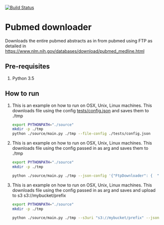 [![Build Status](https://travis-ci.org/elangovana/pubmed-downloader.svg?branch=master)](https://travis-ci.org/elangovana/pubmed-downloader)


# Pubmed downloader
Downloads the entire pubmed abstracts as in from pubmed using FTP as detailed in https://www.nlm.nih.gov/databases/download/pubmed_medline.html


## Pre-requisites
1. Python 3.5


## How to run
1. This is an example on how to run on OSX, Unix, Linux machines. This downloads file using the config [tests/config.json](tests/config.json) and saves them to ./tmp
    ```bash
    export PYTHONPATH="./source"
    mkdir -p ./tmp
    python ./source/main.py ./tmp --file-config ./tests/config.json 
 
    ```
    
1. This is an example on how to run on OSX, Unix, Linux machines. This downloads file using the config passed in as arg and saves them to ./tmp
    ```bash
    export PYTHONPATH="./source"
    mkdir -p ./tmp
 
    python ./source/main.py ./tmp --json-config '{"FtpDownloader": {  "host": "ftp.ncbi.nlm.nih.gov","reg_ex": "pubmed19n0499\\.xml\\.gz$","ftp_path":"/pubmed/baseline/"}}'
    ```

    
1. This is an example on how to run on OSX, Unix, Linux machines. This downloads file using the config passed in as arg and saves and upload to s3 s3://mybucket/prefix
    ```bash
    export PYTHONPATH="./source"
    mkdir -p ./tmp
 
    python ./source/main.py ./tmp --s3uri "s3://mybucket/prefix" --json-config '{"FtpDownloader": {  "host": "ftp.ncbi.nlm.nih.gov","reg_ex": "pubmed19n0499\\.xml\\.gz$","ftp_path":"/pubmed/baseline/"}}'
    ```
